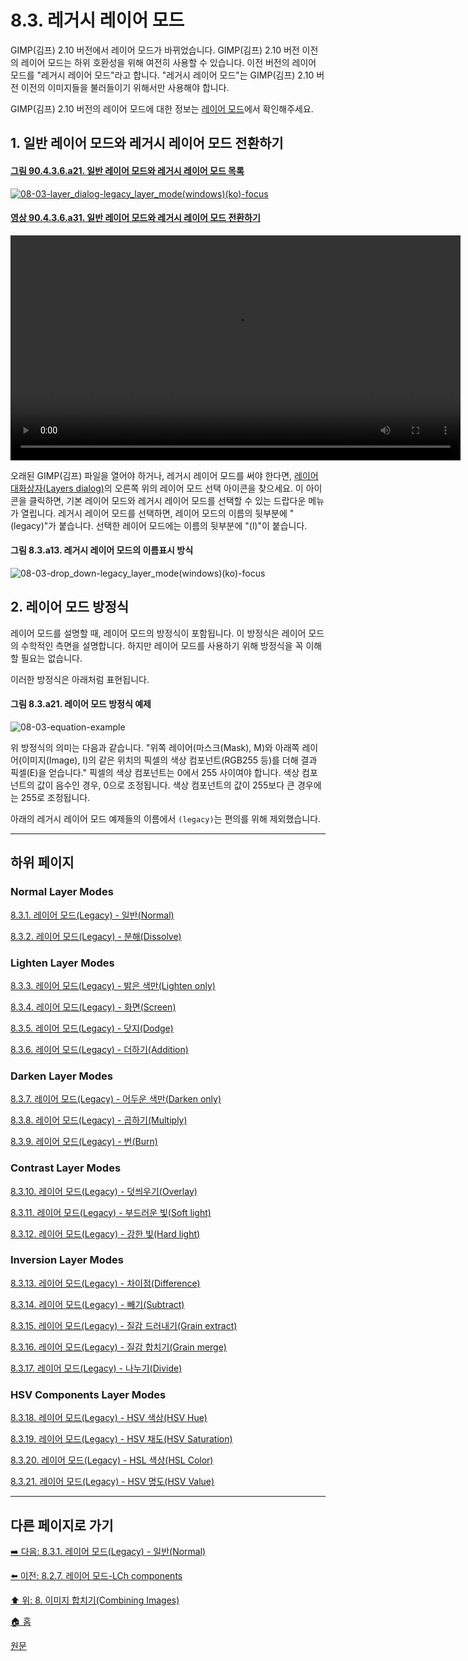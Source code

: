 # 8.3. 레거시 레이어 모드
GIMP(김프) 2.10 버전에서 레이어 모드가 바뀌었습니다. GIMP(김프) 2.10 버전 이전의 레이어 모드는 하위 호환성을 위해 여전히 사용할 수 있습니다. 이전 버전의 레이어 모드를 "레거시 레이어 모드"라고 합니다. "레거시 레이어 모드"는 GIMP(김프) 2.10 버전 이전의 이미지들을 불러들이기 위해서만 사용해야 합니다.

GIMP(김프) 2.10 버전의 레이어 모드에 대한 정보는 [레이어 모드](./08-02-00-layer-modes.md)에서 확인해주세요.

## 1. 일반 레이어 모드와 레거시 레이어 모드 전환하기
#### [그림 90.4.3.6.a21. 일반 레이어 모드와 레거시 레이어 모드 목록]()
[![08-03-layer_dialog-legacy_layer_mode(windows)(ko)-focus](https://github.com/wonder13662/gimp/assets/15767104/4f770fba-8374-4805-9617-2c82096ec759)]()

#### [영상 90.4.3.6.a31. 일반 레이어 모드와 레거시 레이어 모드 전환하기]()
<video controls="controls" width="720" src="https://github.com/wonder13662/gimp/assets/15767104/ca578991-bac1-452b-bdf3-978e7fa9ae6e"></video>

오래된 GIMP(김프) 파일을 열어야 하거나, 레거시 레이어 모드를 써야 한다면, [레이어 대화상자(Layers dialog)](./15-02-01-layers-dialog.md)의 오른쪽 위의 레이어 모드 선택 아이콘을 찾으세요. 이 아이콘을 클릭하면, 기본 레이어 모드와 레거시 레이어 모드를 선택할 수 있는 드랍다운 메뉴가 열립니다. 레거시 레이어 모드를 선택하면, 레이어 모드의 이름의 뒷부분에 "(legacy)"가 붙습니다. 선택한 레이어 모드에는 이름의 뒷부분에 "(l)"이 붙습니다.

#### 그림 8.3.a13. 레거시 레이어 모드의 이름표시 방식
![08-03-drop_down-legacy_layer_mode(windows)(ko)-focus](https://github.com/wonder13662/gimp/assets/15767104/34ec4d75-49cd-4ad6-8f3f-18ce60eafbba)

## 2. 레이어 모드 방정식
레이어 모드를 설명할 때, 레이어 모드의 방정식이 포함됩니다. 이 방정식은 레이어 모드의 수학적인 측면을 설명합니다. 하지만 레이어 모드를 사용하기 위해 방정식을 꼭 이해할 필요는 없습니다.

이러한 방정식은 아래처럼 표현됩니다.

#### 그림 8.3.a21. 레이어 모드 방정식 예제
![08-03-equation-example](https://github.com/wonder13662/gimp/assets/15767104/7ec6c7bf-8b70-44f3-8f03-03704a5eae50)

위 방정식의 의미는 다음과 같습니다. "위쪽 레이어(마스크(Mask), M)와 아래쪽 레이어(이미지(Image), I)의 같은 위치의 픽셀의 색상 컴포넌트(RGB255 등)를 더해 결과 픽셀(E)을 얻습니다." 픽셀의 색상 컴포넌트는 0에서 255 사이여야 합니다. 색상 컴포넌트의 값이 음수인 경우, 0으로 조정됩니다. 색상 컴포넌트의 값이 255보다 큰 경우에는 255로 조정됩니다.

아래의 레거시 레이어 모드 예제들의 이름에서 `(legacy)`는 편의를 위해 제외했습니다.

***

## 하위 페이지
### Normal Layer Modes 
[8.3.1. 레이어 모드(Legacy) - 일반(Normal)](./08-03-legacy-layer-modesx-01-normal_layer_mode-normal.md)

[8.3.2. 레이어 모드(Legacy) - 분해(Dissolve)](./08-03-legacy-layer-modesx-02-normal_layer_mode-dissolve.md)

### Lighten Layer Modes
[8.3.3. 레이어 모드(Legacy) - 밝은 색만(Lighten only)](./08-03-legacy-layer-modesx-03-lighten_layer_mode-ligthen_only.md)

[8.3.4. 레이어 모드(Legacy) - 화면(Screen)](./08-03-legacy-layer-modesx-04-lighten_layer_mode-screen.md)

[8.3.5. 레이어 모드(Legacy) - 닷지(Dodge)](./08-03-legacy-layer-modesx-05-lighten_layer_mode-dodge.md)

[8.3.6. 레이어 모드(Legacy) - 더하기(Addition)](./08-03-legacy-layer-modesx-06-lighten_layer_mode-addition.md)

### Darken Layer Modes
[8.3.7. 레이어 모드(Legacy) - 어두운 색만(Darken only)](./08-03-legacy-layer-modesx-07-darken_layer_mode-darken_only.md)

[8.3.8. 레이어 모드(Legacy) - 곱하기(Multiply)](./08-03-legacy-layer-modesx-08-darken_layer_mode-multiply.md)

[8.3.9. 레이어 모드(Legacy) - 번(Burn)](./08-03-legacy-layer-modesx-09-darken_layer_mode-burn.md)

### Contrast Layer Modes
[8.3.10. 레이어 모드(Legacy) - 덧씌우기(Overlay)](./08-03-legacy-layer-modesx-10-contrast_layer_mode-overlay.md)

[8.3.11. 레이어 모드(Legacy) - 부드러운 빛(Soft light)](./08-03-legacy-layer-modesx-11-contrast_layer_mode-soft_light.md)

[8.3.12. 레이어 모드(Legacy) - 강한 빛(Hard light)](./08-03-legacy-layer-modesx-12-contrast_layer_mode-hard_light.md)

### Inversion Layer Modes
[8.3.13. 레이어 모드(Legacy) - 차이점(Difference)](./08-03-legacy-layer-modesx-13-inversion_layer_mode-difference.md)

[8.3.14. 레이어 모드(Legacy) - 빼기(Subtract)](./08-03-legacy-layer-modesx-14-inversion_layer_mode-subtract.md)

[8.3.15. 레이어 모드(Legacy) - 질감 드러내기(Grain extract)](./08-03-legacy-layer-modesx-15-inversion_layer_mode-grain_extract.md)

[8.3.16. 레이어 모드(Legacy) - 질감 합치기(Grain merge)](./08-03-legacy-layer-modesx-16-inversion_layer_mode-grain_merge.md)

[8.3.17. 레이어 모드(Legacy) - 나누기(Divide)](./08-03-legacy-layer-modesx-17-inversion_layer_mode-divide.md)

### HSV Components Layer Modes
[8.3.18. 레이어 모드(Legacy) - HSV 색상(HSV Hue)](./08-03-legacy-layer-modesx-18-hsv_components_layer_mode-hsv_hue.md)

[8.3.19. 레이어 모드(Legacy) - HSV 채도(HSV Saturation)](./08-03-legacy-layer-modesx-19-hsv_components_layer_mode-hsv_saturation.md)

[8.3.20. 레이어 모드(Legacy) - HSL 색상(HSL Color)](./08-03-legacy-layer-modesx-20-hsv_components_layer_mode-hsl_color.md)

[8.3.21. 레이어 모드(Legacy) - HSV 명도(HSV Value)](./08-03-legacy-layer-modesx-21-hsv_components_layer_mode-hsv_value.md)
***

## 다른 페이지로 가기
[➡️ 다음: 8.3.1. 레이어 모드(Legacy) - 일반(Normal)](./08-03-legacy-layer-modesx-01-normal_layer_mode-normal.md)

[⬅️ 이전: 8.2.7. 레이어 모드-LCh components](./08-02-07-lch-components-layer-modes.md)

[⬆️ 위: 8. 이미지 합치기(Combining Images)](./08-00-combining-images.md)

[🏠 홈](./00-home.md)

[원문](https://docs.gimp.org/2.10/ko/gimp-concepts-layer-modes-legacy.html)